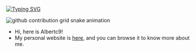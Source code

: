 <!---
albertc9/albertc9 is a ✨ special ✨ repository because its `README.md` (this file) appears on your GitHub profile.
You can click the Preview link to take a look at your changes.
--->
[![Typing SVG](https://readme-typing-svg.herokuapp.com?font=Fira+Code&pause=1000&color=000000&center=%E9%94%99%E8%AF%AF%E7%9A%84&vCenter=%E9%94%99%E8%AF%AF%E7%9A%84&repeat=%E7%9C%9F%E7%9A%84&random=%E9%94%99%E8%AF%AF%E7%9A%84&width=435&lines=%E9%9D%99%E6%AD%A2%E6%80%BB%E6%9C%89%E4%B8%80%E4%B8%9D%E5%93%8D%E5%8A%A8%EF%BC%8C%E9%82%A3%E6%98%AF%E7%81%B5%E9%AD%82%E6%B2%89%E6%B2%89%E6%B5%AE%E6%B5%AE%E3%80%82)](https://git.io/typing-svg)

<picture>
  <source media="(prefers-color-scheme: dark)" srcset="dist/github-snake-dark.svg" />
  <source media="(prefers-color-scheme: light)" srcset="dist/github-snake.svg" />
  <img alt="github contribution grid snake animation" src="dist/github-snake.svg" />
</picture>

- Hi, here is Albertc9!
- My personal website is [here](https://albertc9.github.io), and you can browse it to know more about me.

